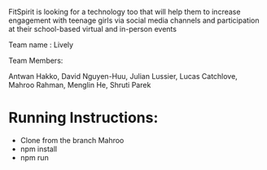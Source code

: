FitSpirit is looking for a technology too that will help them to increase engagement with teenage girls via social media channels and participation at their school-based virtual and in-person events

Team name : Lively 

Team Members:

Antwan Hakko, David Nguyen-Huu, Julian Lussier, Lucas Catchlove, Mahroo Rahman, Menglin He, Shruti Parek

# Running Instructions:

* Clone from the branch Mahroo
* npm install
* npm run


